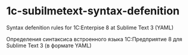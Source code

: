 # 1c-subilmetext-syntax-defenition
Syntax defenition rules for 1C:Enterpise 8 at Sublime Text 3 (YAML)

Определения синтаксиса встроенного языка 1С:Предприятие 8 для Sublime Text 3 (в формате YAML)

